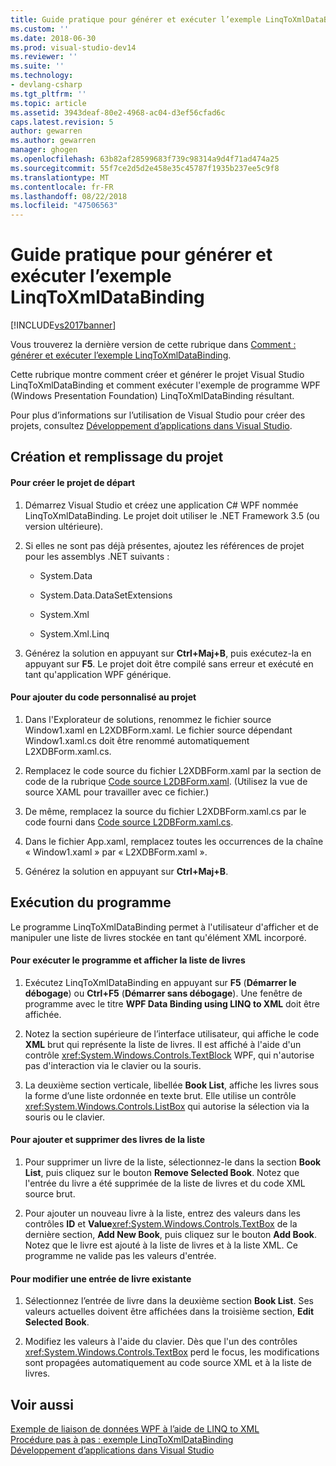 ```yaml
---
title: Guide pratique pour générer et exécuter l’exemple LinqToXmlDataBinding | Microsoft Docs
ms.custom: ''
ms.date: 2018-06-30
ms.prod: visual-studio-dev14
ms.reviewer: ''
ms.suite: ''
ms.technology:
- devlang-csharp
ms.tgt_pltfrm: ''
ms.topic: article
ms.assetid: 3943deaf-80e2-4968-ac04-d3ef56cfad6c
caps.latest.revision: 5
author: gewarren
ms.author: gewarren
manager: ghogen
ms.openlocfilehash: 63b82af28599683f739c98314a9d4f71ad474a25
ms.sourcegitcommit: 55f7ce2d5d2e458e35c45787f1935b237ee5c9f8
ms.translationtype: MT
ms.contentlocale: fr-FR
ms.lasthandoff: 08/22/2018
ms.locfileid: "47506563"
---
```

# <a name="how-to-build-and-run-the-linqtoxmldatabinding-example"></a>Guide pratique pour générer et exécuter l’exemple LinqToXmlDataBinding
[!INCLUDE[vs2017banner](../includes/vs2017banner.md)]

Vous trouverez la dernière version de cette rubrique dans [Comment : générer et exécuter l’exemple LinqToXmlDataBinding](https://docs.microsoft.com/visualstudio/designers/how-to-build-and-run-the-linqtoxmldatabinding-example).  
  
Cette rubrique montre comment créer et générer le projet Visual Studio LinqToXmlDataBinding et comment exécuter l'exemple de programme WPF (Windows Presentation Foundation) LinqToXmlDataBinding résultant.  
  
 Pour plus d’informations sur l’utilisation de Visual Studio pour créer des projets, consultez [Développement d’applications dans Visual Studio](http://msdn.microsoft.com/en-us/97490c1b-a247-41fb-8f2c-bc4c201eff68).  
  
## <a name="creating-and-populating-the-project"></a>Création et remplissage du projet  
  
#### <a name="to-create-the-starting-project"></a>Pour créer le projet de départ  
  
1.  Démarrez Visual Studio et créez une application C# WPF nommée LinqToXmlDataBinding. Le projet doit utiliser le .NET Framework 3.5 (ou version ultérieure).  
  
2.  Si elles ne sont pas déjà présentes, ajoutez les références de projet pour les assemblys .NET suivants :  
  
    -   System.Data  
  
    -   System.Data.DataSetExtensions  
  
    -   System.Xml  
  
    -   System.Xml.Linq  
  
3.  Générez la solution en appuyant sur **Ctrl+Maj+B**, puis exécutez-la en appuyant sur **F5**. Le projet doit être compilé sans erreur et exécuté en tant qu'application WPF générique.  
  
#### <a name="to-add-custom-code-to-the-project"></a>Pour ajouter du code personnalisé au projet  
  
1.  Dans l'Explorateur de solutions, renommez le fichier source Window1.xaml en L2XDBForm.xaml. Le fichier source dépendant Window1.xaml.cs doit être renommé automatiquement L2XDBForm.xaml.cs.  
  
2.  Remplacez le code source du fichier L2XDBForm.xaml par la section de code de la rubrique [Code source L2DBForm.xaml](../designers/l2dbform-xaml-source-code.md). (Utilisez la vue de source XAML pour travailler avec ce fichier.)  
  
3.  De même, remplacez la source du fichier L2XDBForm.xaml.cs par le code fourni dans [Code source L2DBForm.xaml.cs](../designers/l2dbform-xaml-cs-source-code.md).  
  
4.  Dans le fichier App.xaml, remplacez toutes les occurrences de la chaîne « Window1.xaml » par « L2XDBForm.xaml ».  
  
5.  Générez la solution en appuyant sur **Ctrl+Maj+B**.  
  
## <a name="running-the-program"></a>Exécution du programme  
 Le programme LinqToXmlDataBinding permet à l'utilisateur d'afficher et de manipuler une liste de livres stockée en tant qu'élément XML incorporé.  
  
#### <a name="to-run-the-program-and-view-the-book-list"></a>Pour exécuter le programme et afficher la liste de livres  
  
1.  Exécutez LinqToXmlDataBinding en appuyant sur **F5** (**Démarrer le débogage**) ou **Ctrl+F5** (**Démarrer sans débogage**). Une fenêtre de programme avec le titre **WPF Data Binding using LINQ to XML** doit être affichée.  
  
2.  Notez la section supérieure de l’interface utilisateur, qui affiche le code **XML** brut qui représente la liste de livres. Il est affiché à l'aide d'un contrôle <xref:System.Windows.Controls.TextBlock> WPF, qui n'autorise pas d'interaction via le clavier ou la souris.  
  
3.  La deuxième section verticale, libellée **Book List**, affiche les livres sous la forme d’une liste ordonnée en texte brut. Elle utilise un contrôle <xref:System.Windows.Controls.ListBox> qui autorise la sélection via la souris ou le clavier.  
  
#### <a name="to-add-and-delete-books-from-the-list"></a>Pour ajouter et supprimer des livres de la liste  
  
1.  Pour supprimer un livre de la liste, sélectionnez-le dans la section **Book List**, puis cliquez sur le bouton **Remove Selected Book**. Notez que l'entrée du livre a été supprimée de la liste de livres et du code XML source brut.  
  
2.  Pour ajouter un nouveau livre à la liste, entrez des valeurs dans les contrôles **ID** et **Value**<xref:System.Windows.Controls.TextBox> de la dernière section, **Add New Book**, puis cliquez sur le bouton **Add Book**. Notez que le livre est ajouté à la liste de livres et à la liste XML. Ce programme ne valide pas les valeurs d'entrée.  
  
#### <a name="to-edit-an-existing-book-entry"></a>Pour modifier une entrée de livre existante  
  
1.  Sélectionnez l’entrée de livre dans la deuxième section **Book List**. Ses valeurs actuelles doivent être affichées dans la troisième section, **Edit Selected Book**.  
  
2.  Modifiez les valeurs à l'aide du clavier. Dès que l'un des contrôles <xref:System.Windows.Controls.TextBox> perd le focus, les modifications sont propagées automatiquement au code source XML et à la liste de livres.  
  
## <a name="see-also"></a>Voir aussi  
 [Exemple de liaison de données WPF à l’aide de LINQ to XML](../designers/wpf-data-binding-using-linq-to-xml-example.md)   
 [Procédure pas à pas : exemple LinqToXmlDataBinding](../designers/walkthrough-linqtoxmldatabinding-example.md)   
 [Développement d’applications dans Visual Studio](http://msdn.microsoft.com/en-us/97490c1b-a247-41fb-8f2c-bc4c201eff68)



